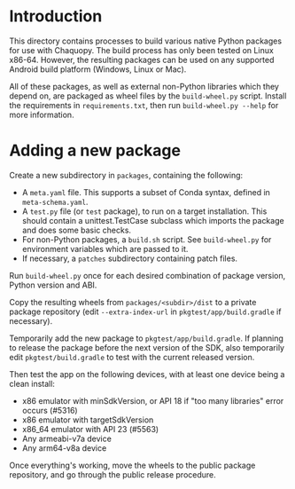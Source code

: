 # Introduction

This directory contains processes to build various native Python packages for use with
Chaquopy. The build process has only been tested on Linux x86-64. However, the resulting
packages can be used on any supported Android build platform (Windows, Linux or Mac).

All of these packages, as well as external non-Python libraries which they depend on,
are packaged as wheel files by the `build-wheel.py` script. Install the requirements in
`requirements.txt`, then run `build-wheel.py --help` for more information.


# Adding a new package

Create a new subdirectory in `packages`, containing the following:

* A `meta.yaml` file. This supports a subset of Conda syntax, defined in `meta-schema.yaml`.
* A `test.py` file (or `test` package), to run on a target installation. This should contain a
  unittest.TestCase subclass which imports the package and does some basic checks.
* For non-Python packages, a `build.sh` script. See `build-wheel.py` for environment variables
  which are passed to it.
* If necessary, a `patches` subdirectory containing patch files.

Run `build-wheel.py` once for each desired combination of package version, Python version and
ABI.

Copy the resulting wheels from `packages/<subdir>/dist` to a private package repository (edit
`--extra-index-url` in `pkgtest/app/build.gradle` if necessary).

Temporarily add the new package to `pkgtest/app/build.gradle`. If planning to
release the package before the next version of the SDK, also temporarily edit
`pkgtest/build.gradle` to test with the current released version.

Then test the app on the following devices, with at least one device being a clean install:

* x86 emulator with minSdkVersion, or API 18 if "too many libraries" error occurs (#5316)
* x86 emulator with targetSdkVersion
* x86\_64 emulator with API 23 (#5563)
* Any armeabi-v7a device
* Any arm64-v8a device

Once everything's working, move the wheels to the public package repository, and go through the
public release procedure.
